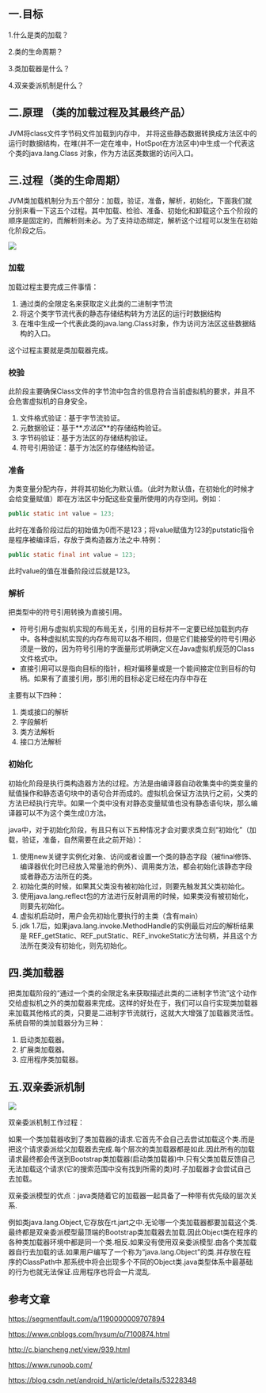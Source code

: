 ## 一.目标

1.什么是类的加载？

2.类的生命周期？

3.类加载器是什么？

4.双亲委派机制是什么？

## 二.原理 （类的加载过程及其最终产品）

JVM将class文件字节码文件加载到内存中， 并将这些静态数据转换成方法区中的运行时数据结构，在堆(并不一定在堆中，HotSpot在方法区中)中生成一个代表这个类的java.lang.Class 对象，作为方法区类数据的访问入口。

## 三.过程（类的生命周期）

JVM类加载机制分为五个部分：加载，验证，准备，解析，初始化，下面我们就分别来看一下这五个过程。其中加载、检验、准备、初始化和卸载这个五个阶段的顺序是固定的，而解析则未必。为了支持动态绑定，解析这个过程可以发生在初始化阶段之后。





![](https://upload-images.jianshu.io/upload_images/13202633-3cb11d1712a9efc9.png?imageMogr2/auto-orient/strip|imageView2/2/w/739/format/webp)





### 加载

加载过程主要完成三件事情：

1.  通过类的全限定名来获取定义此类的二进制字节流
2.  将这个类字节流代表的静态存储结构转为方法区的运行时数据结构
3.  在堆中生成一个代表此类的java.lang.Class对象，作为访问方法区这些数据结构的入口。

这个过程主要就是类加载器完成。

### 校验

此阶段主要确保Class文件的字节流中包含的信息符合当前虚拟机的要求，并且不会危害虚拟机的自身安全。

1.  文件格式验证：基于字节流验证。
2.  元数据验证：基于**_方法区_**的存储结构验证。
3.  字节码验证：基于方法区的存储结构验证。
4.  符号引用验证：基于方法区的存储结构验证。

### 准备

为类变量分配内存，并将其初始化为默认值。（此时为默认值，在初始化的时候才会给变量赋值）即在方法区中分配这些变量所使用的内存空间。例如：

```java
public static int value = 123;
```

此时在准备阶段过后的初始值为0而不是123；将value赋值为123的putstatic指令是程序被编译后，存放于类构造器<client>方法之中.特例：

```java
public static final int value = 123;
```

此时value的值在准备阶段过后就是123。

### 解析

把类型中的符号引用转换为直接引用。

*   符号引用与虚拟机实现的布局无关，引用的目标并不一定要已经加载到内存中。各种虚拟机实现的内存布局可以各不相同，但是它们能接受的符号引用必须是一致的，因为符号引用的字面量形式明确定义在Java虚拟机规范的Class文件格式中。
*   直接引用可以是指向目标的指针，相对偏移量或是一个能间接定位到目标的句柄。如果有了直接引用，那引用的目标必定已经在内存中存在

主要有以下四种：

1.  类或接口的解析
2.  字段解析
3.  类方法解析
4.  接口方法解析

### 初始化

初始化阶段是执行类构造器<client>方法的过程。<client>方法是由编译器自动收集类中的类变量的赋值操作和静态语句块中的语句合并而成的。虚拟机会保证<client>方法执行之前，父类的<client>方法已经执行完毕。如果一个类中没有对静态变量赋值也没有静态语句块，那么编译器可以不为这个类生成<client>()方法。

java中，对于初始化阶段，有且只有以下五种情况才会对要求类立刻“初始化”（加载，验证，准备，自然需要在此之前开始）：

1.  使用new关键字实例化对象、访问或者设置一个类的静态字段（被final修饰、编译器优化时已经放入常量池的例外）、调用类方法，都会初始化该静态字段或者静态方法所在的类。
2.  初始化类的时候，如果其父类没有被初始化过，则要先触发其父类初始化。
3.  使用java.lang.reflect包的方法进行反射调用的时候，如果类没有被初始化，则要先初始化。
4.  虚拟机启动时，用户会先初始化要执行的主类（含有main）
5.  jdk 1.7后，如果java.lang.invoke.MethodHandle的实例最后对应的解析结果是 REF_getStatic、REF_putStatic、REF_invokeStatic方法句柄，并且这个方法所在类没有初始化，则先初始化。

## 四.类加载器

把类加载阶段的“通过一个类的全限定名来获取描述此类的二进制字节流”这个动作交给虚拟机之外的类加载器来完成。这样的好处在于，我们可以自行实现类加载器来加载其他格式的类，只要是二进制字节流就行，这就大大增强了加载器灵活性。系统自带的类加载器分为三种：

1.  启动类加载器。
2.  扩展类加载器。
3.  应用程序类加载器。

## 五.双亲委派机制





![](https://upload-images.jianshu.io/upload_images/13202633-4c819649aebff4df.png?imageMogr2/auto-orient/strip|imageView2/2/w/590/format/webp)





双亲委派机制工作过程：

如果一个类加载器收到了类加载器的请求.它首先不会自己去尝试加载这个类.而是把这个请求委派给父加载器去完成.每个层次的类加载器都是如此.因此所有的加载请求最终都会传送到Bootstrap类加载器(启动类加载器)中.只有父类加载反馈自己无法加载这个请求(它的搜索范围中没有找到所需的类)时.子加载器才会尝试自己去加载。

双亲委派模型的优点：java类随着它的加载器一起具备了一种带有优先级的层次关系.

例如类java.lang.Object,它存放在rt.jart之中.无论哪一个类加载器都要加载这个类.最终都是双亲委派模型最顶端的Bootstrap类加载器去加载.因此Object类在程序的各种类加载器环境中都是同一个类.相反.如果没有使用双亲委派模型.由各个类加载器自行去加载的话.如果用户编写了一个称为“java.lang.Object”的类.并存放在程序的ClassPath中.那系统中将会出现多个不同的Object类.java类型体系中最基础的行为也就无法保证.应用程序也将会一片混乱.


## 参考文章

<https://segmentfault.com/a/1190000009707894>

<https://www.cnblogs.com/hysum/p/7100874.html>

<http://c.biancheng.net/view/939.html>

<https://www.runoob.com/>

https://blog.csdn.net/android_hl/article/details/53228348
